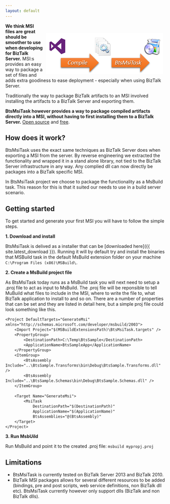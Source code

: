 ```yaml
---
layout: default
---
```


<img style="float: right;padding:30px 10px 10px 10px;" src="assets/direct.png" />

<p class="abstract"><strong>We think MSI files are great should be smoother to use when developing for BizTalk Server.</strong> MSI:s provides an easy way to package a set of files and adds extra goodiness to ease deployment - especially when using BizTalk Server.</p> 

<p class="abstract">Traditionally the way to package BizTalk artifacts to an MSI involved installing the artifacts to a BizTalk Server and exporting them.</p>
<p class="abstract"><strong>BtsMsiTask however provides a way to package compiled artifacts directly into a MSI, without having to first installing them to a BizTalk Server.</strong> <a href="https://github.com/riha/BtsMsiTask">Open source</a> and <a href="{{ site.latest_download }}">free</a>.</p>

## How does it work?

BtsMsiTask uses the exact same techniques as BizTalk Server does when exporting a MSI from the server. 
By reverse engineering we extracted the functionality and wrapped it in a stand alone library, not tied to the BizTalk Server infrastructure in any way.
Any complied dll can now directly be packages into a BizTalk specific MSI.

In BtsMsiTask project we choose to package the functionality as a MsBuild task. This reason for this is that it suited our needs to use in a build server scenario.

## Getting started

To get started and generate your first MSI you will have to follow the simple steps.

**1. Download and install**

BtsMsiTask is delived as a installer that can be [downloaded here]({{ site.latest_download }}). 
Running it will by default try and install the binaries that MSBuild task in the default MsBuild extension folder on your machine `C:\Program Files (x86)\MSBuild\`.

**2. Create a MsBuild project file**

As BtsMsiTask today runs as a MsBuild task you will next need to setup a .proj file to act as input to MsBuild. The .proj file will be reponsible to tell MuBuild what files to
include in the MSI, where to write the file to, what BizTalk application to install to and so on. There are a number of properties that can be set and they are listed in detail here,
but a simple proj file could look something like this.

    <Project DefaultTargets="GenerateMsi" xmlns="http://schemas.microsoft.com/developer/msbuild/2003">
    	<Import Project="$(MSBuildExtensionsPath)\BtsMsiTask.targets" />
    	<PropertyGroup>
    		<DestinationPath>C:\Temp\BtsSample</DestinationPath>
    		<ApplicationName>BtsSampleApp</ApplicationName>
    	</PropertyGroup>
    	<ItemGroup>
    		<BtsAssembly Include="..\BtsSample.Transforms\bin\Debug\BtsSample.Transforms.dll" />
    		<BtsAssembly Include="..\BtsSample.Schemas\bin\Debug\BtsSample.Schemas.dll" />
    	</ItemGroup>
    		
    	<Target Name="GenerateMsi">
    		<MsiTask  
    			DestinationPath="$(DestinationPath)"
    			ApplicationName="$(ApplicationName)"
    			BtsAssemblies="@(BtsAssembly)"
    	</Target>
    </Project>

**3. Run MsbUild**

Run MsBuild and point it to the created .proj file: `msbuild mypropj.proj`

## Limitations  ##
- BtsMsiTask is currently tested on BizTalk Server 2013 and BizTalk 2010.
- BizTalk MSI packages allows for several different resources to be added (bindings, pre and post scripts, web service definitions, non BizTalk dll etc). BtsMsiTask currently however only support dlls (BizTalk and non BizTalk dlls).  

